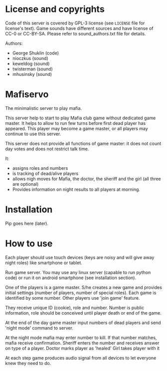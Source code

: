 License and copyrights
======================
Code of this server is covered by GPL-3 license (see `LICENSE` file for
license's text).
Game sounds have different sources and have license of CC-0 or CC-BY-SA.
Please refer to sound_authors.txt file for details.

Authors:
* George Shuklin (code)
* nioczkus (sound)
* keweldog (sound)
* twisterman (sound)
* mhusinsky (sound)



Mafiservo
=========

The minimalistic server to play mafia.

This server help to start to play Mafia club game without dedicated game master.
It helps to allow to run few turns before first dead player has
appeared. This player may become a game master, or all players may
continue to use this server.

This server does not provide all functions of game master: it does not count
day votes and does not restrict talk time.

It:

- assigns roles and numbers
- is tracking of dead/alive players
- allows nigh moves for Mafia, the doctor, the sheriff and the girl
    (all three are optional)
- Provides information on night results to all players at morning.


Installation
============

Pip goes here (later).

How to use
==========

Each player should use touch devices (keys are noisy and will give away
night roles) like smartphone or tablet.

Run game server. You may use any linux server (capable to run python
code) or run it on android smartphone (see installation section).

One of the players is a game master. S/he creates a new game and provides
initial settings (number of players, number of special roles). Each game
is identified by some number. Other players use 'join game' feature.

They receive unique ID (cookie), role and number. Number is public information,
role should be conceived until player death or end of the game.

At the end of the day game master input numbers of dead players and send
'night mode' command to server.

At the night mode mafia may enter number to kill. If that number matches,
mafia receive confirmation.
Sheriff enters the number and receives answer on type of a player.
Doctor marks player as 'healed'
Girl takes player with it

At each step game produces audio signal from all devices to let everyone
knew they need to do.
